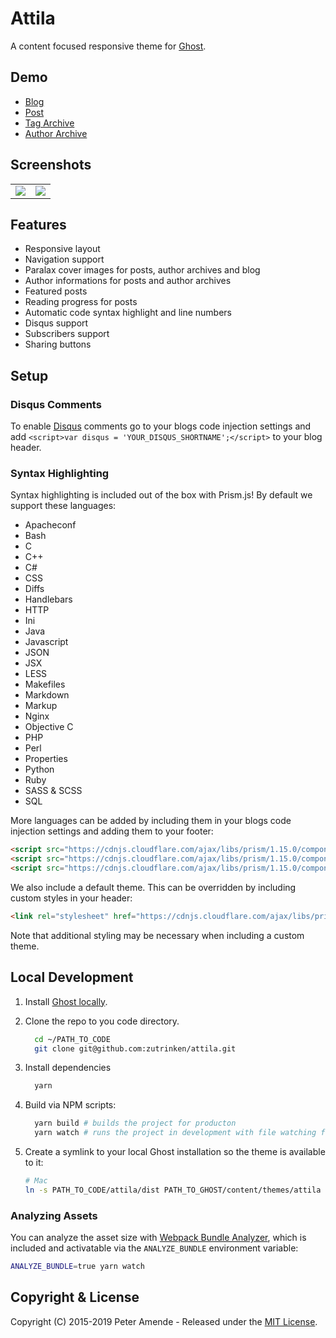 # Attila

A content focused responsive theme for [Ghost](http://github.com/tryghost/ghost/).

## Demo

* [Blog](http://attila.zutrinken.com/)
* [Post](http://attila.zutrinken.com/demo/)
* [Tag Archive](http://attila.zutrinken.com/tag/general/)
* [Author Archive](http://attila.zutrinken.com/author/zutrinken/)

## Screenshots

<table>
<tr>
<td valign="top">
<img src="https://raw.githubusercontent.com/zutrinken/attila/master/screenshots/screenshot-desktop.jpg" />
</td>
<td valign="top">
<img src="https://raw.githubusercontent.com/zutrinken/attila/master/screenshots/screenshot-mobile.jpg" />
</td>
</tr>
</table>

## Features

* Responsive layout
* Navigation support
* Paralax cover images for posts, author archives and blog
* Author informations for posts and author archives
* Featured posts
* Reading progress for posts
* Automatic code syntax highlight and line numbers
* Disqus support
* Subscribers support
* Sharing buttons

## Setup

### Disqus Comments

To enable [Disqus](https://disqus.com/) comments go to your blogs code injection
settings and add `<script>var disqus = 'YOUR_DISQUS_SHORTNAME';</script>` to
your blog header.

### Syntax Highlighting

Syntax highlighting is included out of the box with Prism.js! By default we
support these languages:

* Apacheconf
* Bash
* C
* C++
* C#
* CSS
* Diffs
* Handlebars
* HTTP
* Ini
* Java
* Javascript
* JSON
* JSX
* LESS
* Makefiles
* Markdown
* Markup
* Nginx
* Objective C
* PHP
* Perl
* Properties
* Python
* Ruby
* SASS & SCSS
* SQL

More languages can be added by including them in your blogs code injection
settings and adding them to your footer:

```html
<script src="https://cdnjs.cloudflare.com/ajax/libs/prism/1.15.0/components/prism-coffeescript.min.js"></script>
<script src="https://cdnjs.cloudflare.com/ajax/libs/prism/1.15.0/components/prism-erlang.min.js"></script>
<script src="https://cdnjs.cloudflare.com/ajax/libs/prism/1.15.0/components/prism-jolie.min.js"></script>
```

We also include a default theme. This can be overridden by including custom
styles in your header:

```html
<link rel="stylesheet" href="https://cdnjs.cloudflare.com/ajax/libs/prism/1.15.0/themes/prism-okaidia.min.css" />
```

Note that additional styling may be necessary when including a custom theme.

## Local Development

1. Install [Ghost locally](https://docs.ghost.org/install/local/).

2. Clone the repo to you code directory.

   ```sh
	 cd ~/PATH_TO_CODE
	 git clone git@github.com:zutrinken/attila.git
	 ```

3. Install dependencies

   ```sh
	 yarn
	 ```

4. Build via NPM scripts:

   ```sh
	 yarn build # builds the project for producton
	 yarn watch # runs the project in development with file watching for rebuilds
	 ```

5. Create a symlink to your local Ghost installation so the theme is available
   to it:

	 ```sh
	 # Mac
	 ln -s PATH_TO_CODE/attila/dist PATH_TO_GHOST/content/themes/attila
	 ```

### Analyzing Assets

You can analyze the asset size with [Webpack Bundle Analyzer](https://github.com/webpack-contrib/webpack-bundle-analyzer),
which is included and activatable via the `ANALYZE_BUNDLE` environment variable:

```sh
ANALYZE_BUNDLE=true yarn watch
```

## Copyright & License

Copyright (C) 2015-2019 Peter Amende - Released under the [MIT License](https://github.com/zutrinken/attila/blob/master/LICENSE).
